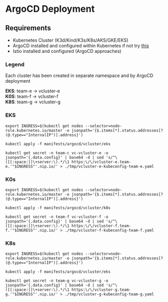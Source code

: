 # ArgoCD Deployment

## Requirements

* Kubernetes Cluster (K3d/Kind/K3s/K8s/AKS/GKE/EKS)
* ArgoCD installed and configured within Kubernetes if not try [this](./ARGOCD-INSTALL.md)
* Istio installed and configured (ArgoCD approaches)

### Legend
Each cluster has been created in separate namespace and by ArgoCD deployment

**EKS**: team-e -> vcluster-e<br/>
**K0S**: team-f -> vcluster-f<br/>
**K8S**: team-g -> vcluster-g<br/>

### EKS

```
export INGRESS=$(kubectl get nodes --selector=node-role.kubernetes.io/master -o jsonpath='{$.items[*].status.addresses[?(@.type=="InternalIP")].address}')

kubectl apply -f manifests/argocd/vcluster/eks

kubectl get secret -n team-c vc-vcluster-e -o jsonpath='{.data.config}' | base64 -d | sed 's/^\([[:space:]]\+server:\).*/\1 https:\/\/vcluster-e.team-e.'"$INGRESS"'.nip.io/' > ./tmp/vcluster-e-kubeconfig-team-e.yaml
```

### K0s
```
export INGRESS=$(kubectl get nodes --selector=node-role.kubernetes.io/master -o jsonpath='{$.items[*].status.addresses[?(@.type=="InternalIP")].address}')

kubectl apply -f manifests/argocd/vcluster/k0s

kubectl get secret -n team-f vc-vcluster-f -o jsonpath='{.data.config}' | base64 -d | sed 's/^\([[:space:]]\+server:\).*/\1 https:\/\/vcluster-f.team-f.'"$INGRESS"'.nip.io/' > ./tmp/vcluster-f-kubeconfig-team-f.yaml
```

### K8s
```
export INGRESS=$(kubectl get nodes --selector=node-role.kubernetes.io/master -o jsonpath='{$.items[*].status.addresses[?(@.type=="InternalIP")].address}')

kubectl apply -f manifests/argocd/vcluster/eks

kubectl get secret -n team-g vc-vcluster-g -o jsonpath='{.data.config}' | base64 -d | sed 's/^\([[:space:]]\+server:\).*/\1 https:\/\/vcluster-g.team-g.'"$INGRESS"'.nip.io/' > ./tmp/vcluster-g-kubeconfig-team-g.yaml
```
